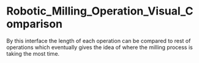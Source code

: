 # Robotic_Milling_Operation_Visual_Comparison
By this interface the length of each operation can be compared to rest of operations which eventually gives the idea of where the milling process is taking the most time.
